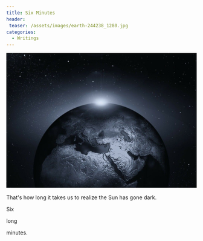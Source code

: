 ```yaml
---
title: Six Minutes
header:
 teaser: /assets/images/earth-244238_1280.jpg
categories:
  - Writings
---
```

<img src="/assets/images/earth-244238_1280.jpg" />

That's how long
it takes us
to realize
the Sun
has
gone
dark.

Six

long

minutes.
